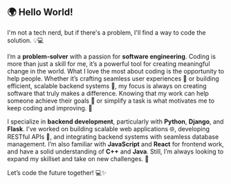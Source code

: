 ## 🌍 Hello World!

I'm not a tech nerd, but if there's a problem, I'll find a way to code the solution. 💡💻

I’m a **problem-solver** with a passion for **software engineering**. Coding is more than just a skill for me, it’s a powerful tool for creating meaningful change in the world. What I love the most about coding is the opportunity to help people. Whether it’s crafting seamless user experiences 🌟 or building efficient, scalable backend systems 🔧, my focus is always on creating software that truly makes a difference. Knowing that my work can help someone achieve their goals 🎯 or simplify a task is what motivates me to keep coding and improving. 🚀

I specialize in **backend development**, particularly with **Python**, **Django**, and **Flask**. I’ve worked on building scalable web applications 🌐, developing RESTful APIs 🔗, and integrating backend systems with seamless database management. I’m also familiar with **JavaScript** and **React** for frontend work, and have a solid understanding of **C++** and **Java**. Still, I’m always looking to expand my skillset and take on new challenges. 🌱

Let’s code the future together! 💻✨
